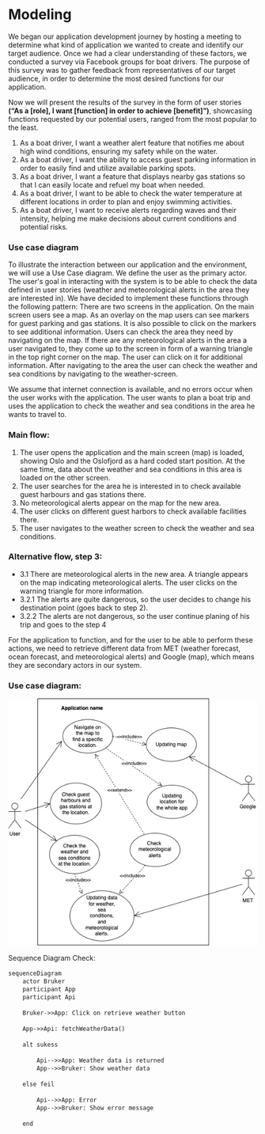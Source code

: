 # **Modeling**

We began our application development journey by hosting a meeting to determine what kind of application we wanted to create and identify our target audience. Once we had a clear understanding of these factors, we conducted a survey via Facebook groups for boat drivers. The purpose of this survey was to gather feedback from representatives of our target audience, in order to determine the most desired functions for our application.

Now we will present the results of the survey in the form of user stories **(“As a [role], I want [function] in order to achieve [benefit]”)**, showcasing functions requested by our potential users, ranged from the most popular to the least.

1. As a boat driver, I want a weather alert feature that notifies me about high wind conditions, ensuring my safety while on the water.
2. As a boat driver, I want the ability to access guest parking information in order to easily find and utilize available parking spots.
3. As a boat driver, I want a feature that displays nearby gas stations so that I can easily locate and refuel my boat when needed.
4. As a boat driver, I want to be able to check the water temperature at different locations in order to plan and enjoy swimming activities.
5. As a boat driver, I want to receive alerts regarding waves and their intensity, helping me make decisions about current conditions and potential risks.


### **Use case diagram**

To illustrate the interaction between our application and the environment, we will use a Use Case diagram. We define the user as the primary actor. The user's goal in interacting with the system is to be able to check the data defined in user stories (weather and meteorological alerts in the area they are interested in). We have decided to implement these functions through the following pattern:
There are two screens in the application. On the main screen users see a map.
As an overlay on the map users can see markers for guest parking and gas stations. It is also possible to click on the markers to see additional information.
Users can check the area they need by navigating on the map.
If there are any meteorological alerts in the area a user navigated to, they come up to the screen in form of a warning triangle in the top right corner on the map. The user can click on it for additional information.
After navigating to the area the user can check the weather and sea conditions by navigating to the weather-screen.

We assume that internet connection is available, and no errors occur when the user works with the application. The user wants to plan a boat trip and uses the application to check the weather and sea conditions in the area he wants to travel to.

### **Main flow**:

1. The user opens the application and the main screen (map) is loaded, showing Oslo and the Oslofjord as a hard coded start position. At the same time, data about the weather and sea conditions in this area is loaded on the other screen.
2. The user searches for the area he is interested in to check available guest harbours and gas stations there.
3. No meteorological alerts appear on the map for the new area.
4. The user clicks on different guest harbors to check available facilities there.
5. The user navigates to the weather screen to check the weather and sea conditions.

### **Alternative flow, step 3**:

* 3.1 There are meteorological alerts in the new area. A triangle appears on the map indicating meteorological alerts. The user clicks on the warning triangle for more information.
* 3.2.1 The alerts are quite dangerous, so the user decides to change his destination point (goes back to step 2).
* 3.2.2 The alerts are not dangerous, so the user continue planing of his trip and goes to the step 4

For the application to function, and for the user to be able to perform these actions, we need to retrieve different data from MET (weather forecast, ocean forecast, and meteorological alerts) and Google (map), which means they are secondary actors in our system.

### Use case diagram:

![useCaseMainFlow.png](useCaseMainFlow.png)

Sequence Diagram Check:

    sequenceDiagram
        actor Bruker
        participant App
        participant Api

        Bruker->>App: Click on retrieve weather button

        App->>Api: fetchWeatherData()

        alt sukess
        
            Api-->>App: Weather data is returned
            App-->>Bruker: Show weather data

        else feil

            Api-->>App: Error
            App-->>Bruker: Show error message

        end
